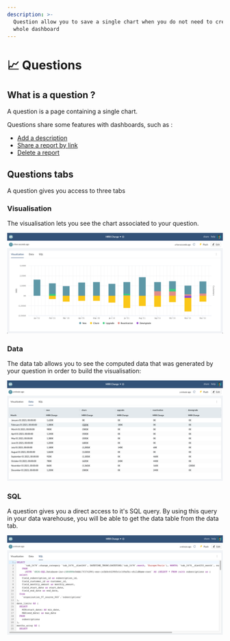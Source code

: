 ```yaml
---
description: >-
  Question allow you to save a single chart when you do not need to create a
  whole dashboard
---
```


# 📈 Questions

## What is a question ?

A question is a page containing a single chart.

Questions share some features with dashboards, such as :&#x20;

* [Add a description](../dashboards/add-a-description.md)
* [Share a report by link](../reports/share-a-report-by-link.md)
* [Delete a report](../dashboards/delete-a-report.md)

## Questions tabs

A question gives you access to three tabs

### Visualisation

The visualisation lets you see the chart associated to your question.&#x20;

![](<../../.gitbook/assets/image (174) (1).png>)

### Data

The data tab allows you to see the computed data that was generated by your question in order to build the visualisation:&#x20;

![](<../../.gitbook/assets/image (172) (1).png>)

### SQL

A question gives you a direct access to it's SQL query. By using this query  in your data warehouse, you will be able to get the data table from the data tab.&#x20;

![](<../../.gitbook/assets/image (208).png>)

